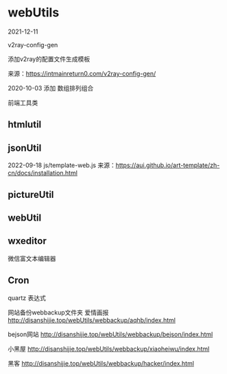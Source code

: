 # webUtils

2021-12-11

v2ray-config-gen

添加v2ray的配置文件生成模板

来源：https://intmainreturn0.com/v2ray-config-gen/



2020-10-03
添加 数组排列组合


前端工具类


## htmlutil

## jsonUtil

2022-09-18
js/template-web.js
来源：https://aui.github.io/art-template/zh-cn/docs/installation.html





## pictureUtil

## webUtil


## wxeditor
微信富文本编辑器

## Cron
quartz 表达式


网站备份webbackup文件夹
爱情画报
http://disanshijie.top/webUtils/webbackup/aqhb/index.html

bejson网站
http://disanshijie.top/webUtils/webbackup/bejson/index.html

小黑屋
http://disanshijie.top/webUtils/webbackup/xiaoheiwu/index.html

黑客
http://disanshijie.top/webUtils/webbackup/hacker/index.html
